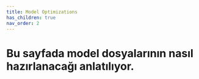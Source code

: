 ```yaml
---
title: Model Optimizations
has_children: true
nav_order: 2
---
```


# Bu sayfada model dosyalarının nasıl hazırlanacağı anlatılıyor.
